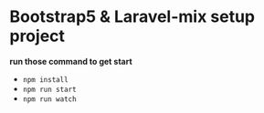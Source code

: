 # Bootstrap5 & Laravel-mix setup project

__run those command to get start__

- `npm install`
- `npm run start`
- `npm run watch`